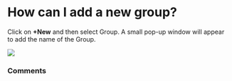 # How can I add a new group?

<p class="no-margin">Click on <b>+New</b> and then select Group. A small pop-up window will appear to add the name of the Group.</p>
<p class="no-margin"></p>
<div class="intercom-container"><img src="https://teams-pro.intercom-attachments-1.com/i/o/664842115/a588102baba23a3ea0ca451d/how_can_i_add_a_new_group.png"></div>

### Comments

<Comments />